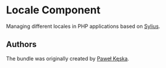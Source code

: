 Locale Component
================

Managing different locales in PHP applications based on [Sylius](https://sylius.com).

Authors
-------

The bundle was originally created by [Paweł Kęska](mailto:projekty@pawelkeska.eu).